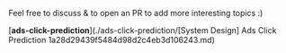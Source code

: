 Feel free to discuss & to open an PR to add more interesting topics :)

[**ads-click-prediction**](./ads-click-prediction/[System Design] Ads Click Prediction 1a28d29439f5484d98d2c4eb3d106243.md)

